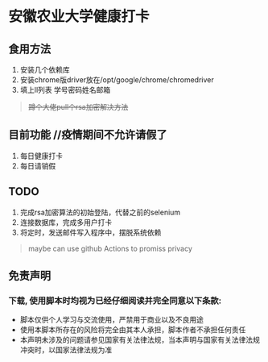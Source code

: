 
# 安徽农业大学健康打卡
## 食用方法
1. 安装几个依赖库
2. 安装chrome版driver放在/opt/google/chrome/chromedriver
3. 填上ll列表 学号密码姓名邮箱
> ~~蹲个大佬pull个rsa加密解决方法~~
## 目前功能   //疫情期间不允许请假了
1. 每日健康打卡
2. 每日请销假
## TODO
1. 完成rsa加密算法的初始登陆，代替之前的selenium
2. 连接数据库，完成多用户打卡
3. 将定时，发送邮件写入程序中，摆脱系统依赖
> maybe can use github Actions to promiss privacy

## 免责声明
### 下载, 使用脚本时均视为已经仔细阅读并完全同意以下条款:

+ 脚本仅供个人学习与交流使用，严禁用于商业以及不良用途
+ 使用本脚本所存在的风险将完全由其本人承担，脚本作者不承担任何责任
+ 本声明未涉及的问题请参见国家有关法律法规，当本声明与国家有关法律法规冲突时，以国家法律法规为准
